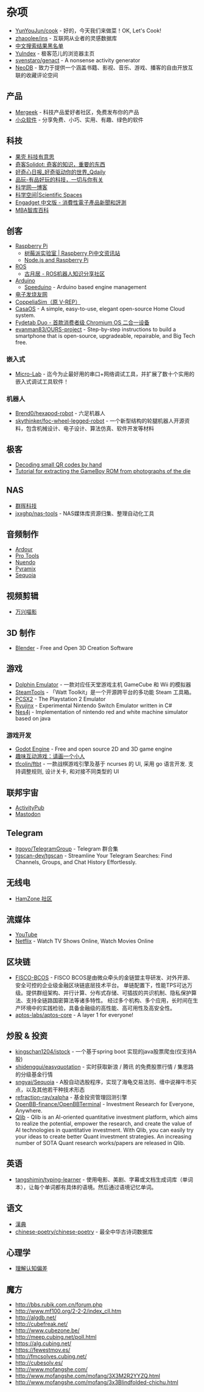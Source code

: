# 杂项

* [YunYouJun/cook](https://github.com/YunYouJun/cook) - 好的，今天我们来做菜！OK, Let's Cook!
* [zhaoolee/ins](https://github.com/zhaoolee/ins) - 互联网从业者的灵感数据库
* [中文搜索结果黑名单](https://github.com/cobaltdisco/Google-Chinese-Results-Blocklist)
* [YuIndex](https://github.com/liyupi/yuindex) - 极客范儿的浏览器主页
* [svenstaro/genact](https://github.com/svenstaro/genact) - A nonsense activity generator
* [NeoDB](https://neodb.social/discover/) - 致力于提供一个涵盖书籍、影视、音乐、游戏、播客的自由开放互联的收藏评论空间

## 产品

* [Mergeek](https://mergeek.com/) - 科技产品爱好者社区，免费发布你的产品
* [小众软件](https://www.appinn.com/) - 分享免费、小巧、实用、有趣、绿色的软件

## 科技

* [果壳 科技有意思](https://www.guokr.com/)
* [奇客Solidot: 奇客的知识，重要的东西](https://www.solidot.org/)
* [好奇心日报_好奇驱动你的世界_Qdaily](http://www.qdaily.com/)
* [品玩-有品好玩的科技，一切与你有关](https://www.pingwest.com/)
* [科学网—博客](https://blog.sciencenet.cn/blog.php)
* [科学空间|Scientific Spaces](https://kexue.fm/)
* [Engadget 中文版 - 消費性電子產品新聞和評測](https://chinese.engadget.com/)
* [MBA智库百科](https://wiki.mbalib.com/wiki/%E9%A6%96%E9%A1%B5)

## 创客

* [Raspberry Pi](https://www.raspberrypi.org/)
	* [树莓派实验室 | Raspberry Pi中文资讯站](http://shumeipai.nxez.com/)
	* [Node.js and Raspberry Pi](https://www.w3schools.com/nodejs/nodejs_raspberrypi.asp)
* [ROS](https://www.ros.org/)
	* [古月居 - ROS机器人知识分享社区](https://www.guyuehome.com/)
* [Arduino](https://www.arduino.cc/)
	* [Speeduino](https://github.com/noisymime/speeduino) - Arduino based engine management
* [电子发烧友网](http://www.elecfans.com/project/)
* [CoppeliaSim（原 V-REP）](https://www.coppeliarobotics.com/)
* [CasaOS](https://github.com/IceWhaleTech/CasaOS) - A simple, easy-to-use, elegant open-source Home Cloud system.
* [Fydetab Duo - 首款消费者级 Chromium OS 二合一设备](https://www.fydetabduo.cn/)
* [evanman83/OURS-project](https://github.com/evanman83/OURS-project/) - Step-by-step instructions to build a smartphone that is open-source, upgradeable, repairable, and Big Tech free.

### 嵌入式

* [Micro-Lab](https://gitee.com/fengmeitech_admin/Micro-Lab) - 迄今为止最好用的串口+网络调试工具，并扩展了数十个实用的嵌入式调试工具软件！

### 机器人

* [Brend0/hexapod-robot](https://gitee.com/Brend0/hexapod-robot) - 六足机器人
* [skythinker/foc-wheel-legged-robot](https://gitee.com/skythinker/foc-wheel-legged-robot) - 一个新型结构的轮腿机器人开源资料，包含机械设计、电子设计、算法仿真、软件开发等材料

## 极客

* [Decoding small QR codes by hand](https://blog.qartis.com/decoding-small-qr-codes-by-hand/)
* [Tutorial for extracting the GameBoy ROM from photographs of the die](https://github.com/travisgoodspeed/gbrom-tutorial)

## NAS

* [群晖科技](https://www.synology.cn/zh-cn)
* [jxxghp/nas-tools](https://github.com/jxxghp/nas-tools) - NAS媒体库资源归集、整理自动化工具

## 音频制作

* [Ardour](https://ardour.org/)
* [Pro Tools](https://www.avid.com/zh/pro-tools)
* [Nuendo](https://www.steinberg.net/nuendo/)
* [Pyramix](https://www.merging.com/products/pyramix)
* [Sequoia](https://www.vegascreativesoftware.com/int/business-solutions/audio-production/)

## 视频剪辑

* [万兴喵影](https://miao.wondershare.cn/help/articles.html)

## 3D 制作

* [Blender](https://www.blender.org) - Free and Open 3D Creation Software

## 游戏

* [Dolphin Emulator](https://cn.dolphin-emu.org/?cr=cn) - 一款对应任天堂游戏主机 GameCube 和 Wii 的模拟器
* [SteamTools](https://github.com/BeyondDimension/SteamTools) - 「Watt Toolkit」是一个开源跨平台的多功能 Steam 工具箱。
* [PCSX2](https://github.com/PCSX2/pcsx2) - The Playstation 2 Emulator
* [Ryujinx](https://github.com/Ryujinx/Ryujinx) - Experimental Nintendo Switch Emulator written in C#
* [Nes4j](https://github.com/GZYangKui/nes4j) - Implementation of nintendo red and white machine simulator based on java

### 游戏开发

* [Godot Engine](https://godotengine.org/) - Free and open source 2D and 3D game engine
* [趣味互动游戏：请画一个小人](https://www.webhek.com/post/draw-a-stickman/)
* [tfcolin/ftbt](https://gitee.com/tfcolin/ftbt) - 一款战棋游戏引擎及基于 ncurses 的 UI, 采用 go 语言开发. 支持调整规则, 设计关卡, 和对接不同类型的 UI

## 联邦宇宙

* [ActivityPub](https://www.w3.org/TR/activitypub/)
* [Mastodon](https://mastodon.social/explore)

## Telegram

* [itgoyo/TelegramGroup](https://github.com/itgoyo/TelegramGroup) - Telegram 群合集
* [tgscan-dev/tgscan](https://github.com/tgscan-dev/tgscan) - Streamline Your Telegram Searches: Find Channels, Groups, and Chat History Effortlessly.

## 无线电

* [HamZone 社区](https://bbs.hamzone.cn/)

## 流媒体

* [YouTube](https://www.youtube.com/)
* [Netflix](https://www.netflix.com/) - Watch TV Shows Online, Watch Movies Online

## 区块链

* [FISCO-BCOS](https://github.com/FISCO-BCOS/FISCO-BCOS) - FISCO BCOS是由微众牵头的金链盟主导研发、对外开源、安全可控的企业级金融区块链底层技术平台。 单链配置下，性能TPS可达万级。提供群组架构、并行计算、分布式存储、可插拔的共识机制、隐私保护算法、支持全链路国密算法等诸多特性。 经过多个机构、多个应用，长时间在生产环境中的实践检验，具备金融级的高性能、高可用性及高安全性。
* [aptos-labs/aptos-core](https://github.com/aptos-labs/aptos-core) - A layer 1 for everyone!

## 炒股 & 投资

* [kingschan1204/istock](https://github.com/kingschan1204/istock) - 一个基于spring boot 实现的java股票爬虫(仅支持A股)
* [shidenggui/easyquotation](https://github.com/shidenggui/easyquotation) - 实时获取新浪 / 腾讯 的免费股票行情 / 集思路的分级基金行情
* [sngyai/Sequoia](https://github.com/sngyai/Sequoia) - A股自动选股程序，实现了海龟交易法则、缠中说禅牛市买点，以及其他若干种技术形态
* [refraction-ray/xalpha](https://github.com/refraction-ray/xalpha) - 基金投资管理回测引擎
* [OpenBB-finance/OpenBBTerminal](https://github.com/OpenBB-finance/OpenBBTerminal) - Investment Research for Everyone, Anywhere.
* [Qlib](https://github.com/microsoft/qlib) - Qlib is an AI-oriented quantitative investment platform, which aims to realize the potential, empower the research, and create the value of AI technologies in quantitative investment. With Qlib, you can easily try your ideas to create better Quant investment strategies. An increasing number of SOTA Quant research works/papers are released in Qlib.

## 英语

* [tangshimin/typing-learner](https://github.com/tangshimin/typing-learner) - 使用电影、美剧、字幕或文档生成词库（单词本），让每个单词都有具体的语境。然后通过语境记忆单词。

## 语文

* [漢典](https://www.zdic.net/)
* [chinese-poetry/chinese-poetry](https://github.com/chinese-poetry/chinese-poetry) - 最全中华古诗词数据库

## 心理学

* [理解认知偏差](https://www.biaodianfu.com/cognitive-bias.html)

## 魔方

* http://bbs.rubik.com.cn/forum.php
* http://www.mf100.org/2-2-2/index_cll.htm
* http://algdb.net/
* http://cubefreak.net/
* http://www.cubezone.be/
* http://meep.cubing.net/poll.html
* https://alg.cubing.net/
* https://fewestmov.es/
* http://fmcsolves.cubing.net/
* http://cubesolv.es/
* http://www.mofangshe.com/
* http://www.mofangshe.com/mofang/3X3M2R2YYZQ.html
* http://www.mofangshe.com/mofang/3x3Blindfolded-chichu.html
